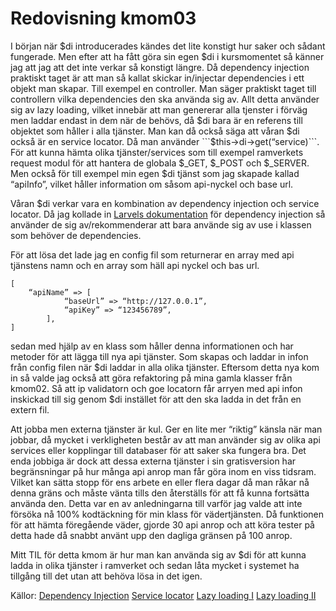 ---
---
Redovisning kmom03
=========================

I början när $di introducerades kändes det lite konstigt hur saker och sådant fungerade. Men efter att ha fått göra sin egen $di i kursmomentet så känner jag att jag att det inte verkar så konstigt längre. Då dependency injection praktiskt taget är att man så kallat skickar in/injectar dependencies i ett objekt man skapar. Till exempel en controller. Man säger praktiskt taget till controllern vilka dependencies den ska använda sig av. Allt detta använder sig av lazy loading, vilket innebär att man genererar alla tjenster i förväg men laddar endast in dem när de behövs, då $di bara är en referens till objektet som håller i alla tjänster. Man kan då också säga att våran $di också är en service locator. Då man använder ```$this->di->get(“service)```. För att kunna hämta olika tjänster/services som till exempel ramverkets request modul för att hantera de globala $_GET, $_POST och $_SERVER. Men också för till exempel min egen $di tjänst som jag skapade kallad “apiInfo”, vilket håller information om såsom api-nyckel och base url.

Våran $di verkar vara en kombination av dependency injection och service locator. Då jag kollade in [Larvels dokumentation](https://laravel.com/docs/6.x/controllers#dependency-injection-and-controllers) för dependency injection så använder de sig av/rekommenderar att bara använde sig av use i klassen som behöver de dependencies.

För att lösa det lade jag en config fil som returnerar en array med api tjänstens namn och en array som häll api nyckel och bas url.
```
[
	“apiName” => [
			“baseUrl” => “http://127.0.0.1”,
			“apiKey” => “123456789”,
		],
]
```

sedan med hjälp av en klass som håller denna informationen och har metoder för att lägga till nya api tjänster. Som skapas och laddar in infon från config filen när $di laddar in alla olika tjänster. Eftersom detta nya kom in så valde jag också att göra refaktoring på mina gamla klasser från kmom02. Så att ip validatorn och goe locatorn får arryen med api infon inskickad till sig genom $di instället för att den ska ladda in det från en extern fil.

Att jobba men externa tjänster är kul. Ger en lite mer “riktig” känsla när man jobbar, då mycket i verkligheten består av att man använder sig av olika api services eller kopplingar till databaser för att saker ska fungera bra. Det enda jobbiga är dock att dessa externa tjänster i sin gratisversion har begränsningar på hur många api anrop man får göra inom en viss tidsram. Vilket kan sätta stopp för ens arbete en eller flera dagar då man råkar nå denna gräns och måste vänta tills den återställs för att få kunna fortsätta använda den. Detta var en av anledningarna till varför jag valde att inte försöka nå 100% kodtäckning för min klass för vädertjänsten. Då funktionen för att hämta föregående väder, gjorde 30 api anrop och att köra tester på detta hade då snabbt använt upp den dagliga gränsen på 100 anrop.

Mitt TIL för detta kmom är hur man kan använda sig av $di för att kunna ladda in olika tjänster i ramverket och sedan låta mycket i systemet ha tillgång till det utan att behöva lösa in det igen.

Källor:
[Dependency Injection](https://en.wikipedia.org/wiki/Dependency_injection)
[Service locator](https://en.wikipedia.org/wiki/Service_locator_pattern)
[Lazy loading I](https://en.wikipedia.org/wiki/Lazy_loading)
[Lazy loading II](https://dbwebb.se/kunskap/anax-med-dependency-injection)

